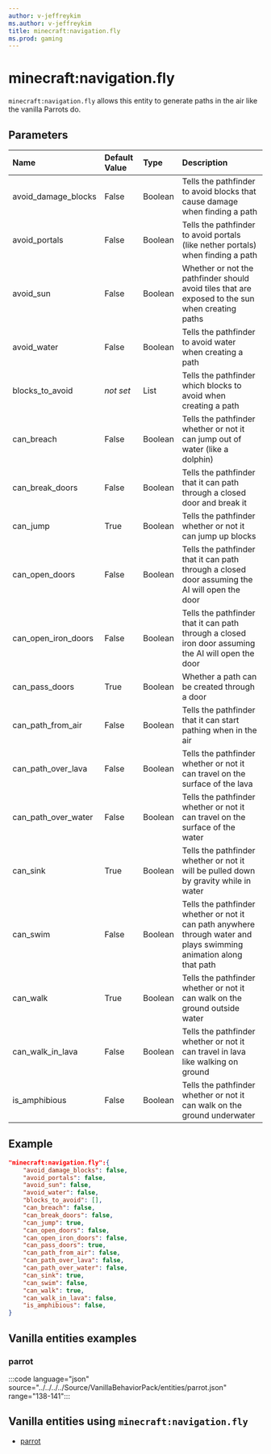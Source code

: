 ```yaml
---
author: v-jeffreykim
ms.author: v-jeffreykim
title: minecraft:navigation.fly
ms.prod: gaming
---
```


# minecraft:navigation.fly

`minecraft:navigation.fly` allows this entity to generate paths in the air like the vanilla Parrots do.

## Parameters

|Name |Default Value  |Type  |Description  |
|:----------|:----------|:----------|:----------|
| avoid_damage_blocks| False| Boolean| Tells the pathfinder to avoid blocks that cause damage when finding a path |
| avoid_portals| False| Boolean| Tells the pathfinder to avoid portals (like nether portals) when finding a path |
| avoid_sun| False| Boolean| Whether or not the pathfinder should avoid tiles that are exposed to the sun when creating paths |
| avoid_water| False| Boolean| Tells the pathfinder to avoid water when creating a path |
| blocks_to_avoid| *not set*| List| Tells the pathfinder which blocks to avoid when creating a path |
| can_breach| False| Boolean| Tells the pathfinder whether or not it can jump out of water (like a dolphin) |
| can_break_doors| False| Boolean| Tells the pathfinder that it can path through a closed door and break it |
| can_jump| True| Boolean| Tells the pathfinder whether or not it can jump up blocks |
| can_open_doors| False| Boolean| Tells the pathfinder that it can path through a closed door assuming the AI will open the door |
| can_open_iron_doors| False| Boolean| Tells the pathfinder that it can path through a closed iron door assuming the AI will open the door |
| can_pass_doors| True| Boolean| Whether a path can be created through a door |
| can_path_from_air| False| Boolean| Tells the pathfinder that it can start pathing when in the air |
| can_path_over_lava| False| Boolean| Tells the pathfinder whether or not it can travel on the surface of the lava |
| can_path_over_water| False| Boolean| Tells the pathfinder whether or not it can travel on the surface of the water |
| can_sink| True| Boolean| Tells the pathfinder whether or not it will be pulled down by gravity while in water |
| can_swim| False| Boolean| Tells the pathfinder whether or not it can path anywhere through water and plays swimming animation along that path |
| can_walk| True| Boolean| Tells the pathfinder whether or not it can walk on the ground outside water |
| can_walk_in_lava| False| Boolean| Tells the pathfinder whether or not it can travel in lava like walking on ground |
| is_amphibious| False| Boolean| Tells the pathfinder whether or not it can walk on the ground underwater |

## Example

```json
"minecraft:navigation.fly":{
    "avoid_damage_blocks": false,
    "avoid_portals": false,
    "avoid_sun": false,
    "avoid_water": false,
    "blocks_to_avoid": [],
    "can_breach": false,
    "can_break_doors": false,
    "can_jump": true,
    "can_open_doors": false,
    "can_open_iron_doors": false,
    "can_pass_doors": true,
    "can_path_from_air": false,
    "can_path_over_lava": false,
    "can_path_over_water": false,
    "can_sink": true,
    "can_swim": false,
    "can_walk": true,
    "can_walk_in_lava": false,
    "is_amphibious": false,
}
```

## Vanilla entities examples

### parrot

:::code language="json" source="../../../../Source/VanillaBehaviorPack/entities/parrot.json" range="138-141":::

## Vanilla entities using `minecraft:navigation.fly`

- [parrot](../../../../Source/VanillaBehaviorPack_Snippets/entities/parrot.md)